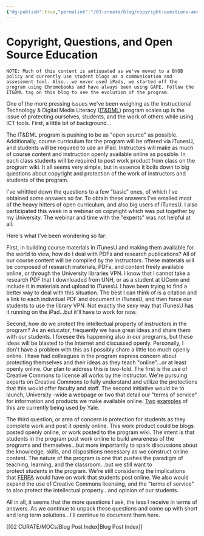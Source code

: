 ```yaml
---
{"dg-publish":true,"permalink":"/03-create/blog/copyright-questions-and-open-source-education/","title":"Copyright, Questions, and Open Source Education","tags":["creative-commons","edtech","itdml","open-source"]}
---
```


# Copyright, Questions, and Open Source Education

```
NOTE: Much of this content is antiquated as we've moved to a BYOB policy and currently use student blogs as a communication and assessment tool. Also...we never used iPads, we started off the program using Chromebooks and have always been using GAFE. Follow the IT&DML tag on this blog to see the evolution of the program.
```

One of the more pressing issues we've been weighing as the Instructional Technology & Digital Media Literacy ([IT&DML](https://twitter.com/#!/itdml)) program scales up is the issue of protecting ourselves, students, and the work of others while using ICT tools. First, a little bit of background...

The IT&DML program is pushing to be as "open source" as possible. Additionally, course curriculum for the program will be offered via iTunesU, and students will be required to use an iPad. Instructors will make as much of course content and instruction openly available online as possible. In each class students will be required to post work product from class on the program wiki. It all seems very simple, but in essence it boils down to big questions about copyright and protection of the work of instructors and students of the program.

I've whittled down the questions to a few "basic" ones, of which I've obtained some answers so far. To obtain these answers I've emailed most of the heavy hitters of open curriculum, and also big users of iTunesU. I also participated this week in a webinar on copyright which was put together by my University. The webinar and time with the "experts" was not helpful at all.

Here's what I've been wondering so far:

First, in building course materials in iTunesU and making them available for the world to view, how do I deal with PDFs and research publications? All of our course content will be compiled by the instructors. These materials will be composed of research materials, PDFs, and content freely available online, or through the University libraries VPN. I know that I cannot take a research PDF that I downloaded from UNH, or as a student at UConn and include it in materials and upload to iTunesU. I have been trying to find a better way to deal with this situation. The best I can think of is a citation and a link to each individual PDF and document in iTunesU, and then force our students to use the library VPN. Not exactly the sexy way that iTunesU has it running on the iPad...but it'll have to work for now.

Second, how do we protect the intellectual property of instructors in the program? As an educator, frequently we have great ideas and share them with our students. I foresee this happening also in our programs, but these ideas will be blasted to the Internet and discussed openly. Personally, I don't have a problem with this as I possibly share a little too much openly online. I have had colleagues in the program express concern about protecting themselves and their ideas as they teach "online"...or at least openly online. Our plan to address this is two-fold. The first is the use of Creative Commons to license all works by the instructor. We're pursuing experts on Creative Commons to fully understand and utilize the protections that this would offer faculty and staff. The second initiative would be to launch, University -wide a webpage or two that detail our "terms of service" for information and products we make available online. [Two](http://oyc.yale.edu/about) [examples](http://oyc.yale.edu/terms) of this are currently being used by Yale.

The third question, or area of concern is protection for students as they complete work and post it openly online. This work product could be blogs posted openly online, or work posted to the program wiki. The intent is that students in the program post work online to build awareness of the programs and themselves...but more importantly to spark discussions about the knowledge, skills, and dispositions necessary as we construct online content. The nature of the program is one that pushes the paradigm of teaching, learning, and the classroom...but we still want to protect students in the program. We're still considering the implications that [FERPA](http://www.dlib.org/dlib/january10/ramirez/01ramirez.html) would have on work that students post online. We also would expand the use of Creative Commons licensing, and the "terms of service" to also protect the intellectual property...and opinion of our students.

All in all, it seems that the more questions I ask, the less I receive in terms of answers. As we continue to unpack these questions and come up with short and long term solutions...I'll continue to document them here.

[[02 CURATE/MOCs/Blog Post Index\|Blog Post Index]]